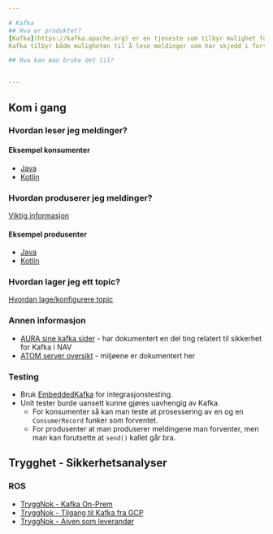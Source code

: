 ```yaml
---

# Kafka
## Hva er produktet?
[Kafka](https://kafka.apache.org) er en tjeneste som tilbyr mulighet for å publisere og abonnere på  hendelsesstrømmer. 
Kafka tilbyr både muligheten til å lese meldinger som har skjedd i fortid, og å abonnere på en fortløpende strøm av hendelser.

## Hva kan man bruke det til?


---
```

## Kom i gang
### Hvordan leser jeg meldinger?

#### Eksempel konsumenter
* [Java](consumers/java/README.md)
* [Kotlin](consumers/kotlin/README.md)

### Hvordan produserer jeg meldinger?

[Viktig informasjon](producers)

#### Eksempel produsenter
* [Java](producers/java/README.md)
* [Kotlin](producers/kotlin/README.md)

### Hvordan lager jeg ett topic?

[Hvordan lage/konfigurere topic](adminrest/README.md)


### Annen informasjon
* [AURA sine kafka sider](https://confluence.adeo.no/display/AURA/Kafka) - har dokumentert en del ting relatert til sikkerhet for Kafka i NAV
* [ATOM server oversikt](https://confluence.adeo.no/pages/viewpage.action?pageId=239339073) - miljøene er dokumentert her



### Testing
* Bruk [EmbeddedKafka](testing/README.md) for integrasjonstesting. 
* Unit tester burde uansett kunne gjøres uavhengig av Kafka. 
  * For konsumenter så kan man teste at prosessering av en og en `ConsumerRecord` funker som forventet. 
  * For produsenter at man produserer meldingene man forventer, men man kan forutsette at `send()` kallet går bra.


## Trygghet - Sikkerhetsanalyser
### ROS
* [TryggNok - Kafka On-Prem](https://apps.powerapps.com/play/f8517640-ea01-46e2-9c09-b36b05013566?ID=252)
* [TryggNok - Tilgang til Kafka fra GCP](https://apps.powerapps.com/play/f8517640-ea01-46e2-9c09-b36b05013566?ID=229)
* [TryggNok - Aiven som leverandør](https://apps.powerapps.com/play/f8517640-ea01-46e2-9c09-b36b05013566??ID=190)
